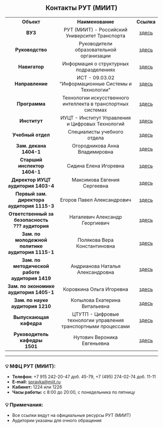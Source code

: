 <h2 align="center">Контакты РУТ (МИИТ)</h2>

<table align="center">
  <tr>
    <th align="center">Объект</th>
    <th align="center">Наименование</th>
    <th align="center">Ссылка</th>
  </tr>
  <tr>
    <td align="center"><strong>ВУЗ</strong></td>
    <td align="center">РУТ (МИИТ) - Российский Университет Транспорта</td>
    <td align="center"><a href="https://www.miit.ru">здесь</a></td>
  </tr>
  <tr>
    <td align="center"><strong>Руководство</strong></td>
    <td align="center">Руководители образовательной организации</td>
    <td align="center"><a href="https://www.miit.ru/sveden/managers">здесь</a></td>
  </tr>
  <tr>
    <td align="center"><strong>Навигатор</strong></td>
    <td align="center">Информация о структурных подразделениях</td>
    <td align="center"><a href="https://navigator-rut.ru">здесь</a></td>
  </tr>
  <tr>
    <td align="center"><strong>Направление</strong></td>
    <td align="center">ИСТ - 09.03.02 "Информационные Системы и Технологии"</td>
    <td align="center"><a href="https://rut-miit.ru/page/173407">здесь</a></td>
  </tr>
  <tr>
    <td align="center"><strong>Программа</strong></td>
    <td align="center">Технологии искусственного интеллекта в транспортных системах</td>
    <td align="center"><a href="https://imiit.ru/bachelor/ii-transport">здесь</a></td>
  </tr>
  <tr>
    <td align="center"><strong>Институт</strong></td>
    <td align="center">ИУЦТ - Институт Управления и Цифровых Технологий</td>
    <td align="center"><a href="https://imiit.ru">здесь</a></td>
  </tr>
  <tr>
    <td align="center"><strong>Учебный отдел</strong></td>
    <td align="center">Специалисты учебного отдела</td>
    <td align="center"><a href="https://www.miit.ru/depts/261/people">здесь</a></td>
  </tr>
  <tr>
    <td align="center"><strong>Зам. декана<br>1404-1</strong></td>
    <td align="center">Огородникова Анна Владимировна</td>
    <td align="center"><a href="https://rut-miit.ru/people/1196378">здесь</a></td>
  </tr>
  <tr>
    <td align="center"><strong>Старший инспектор<br>1404-1</strong></td>
    <td align="center">Сидина Елена Игоревна</td>
    <td align="center"><a href="https://www.miit.ru/people/39838">здесь</a></td>
  </tr>
  <tr>
    <td align="center"><strong>Директор ИУЦТ<br>аудитория 1403-4</strong></td>
    <td align="center">Максимова Евгения Сергеевна</td>
    <td align="center"><a href="https://rut-miit.ru/people/42575">здесь</a></td>
  </tr>
  <tr>
    <td align="center"><strong>Первый зам. директора<br>аудитория 1115-3</strong></td>
    <td align="center">Егоров Павел Александрович</td>
    <td align="center"><a href="https://www.miit.ru/people/30832">здесь</a></td>
  </tr>
  <tr>
    <td align="center"><strong>Ответственный за безопасность<br>??? аудитория</strong></td>
    <td align="center">Наталевич Александр Георгиевич</td>
    <td align="center"><a href="https://www.miit.ru/people/1591">здесь</a></td>
  </tr>
  <tr>
    <td align="center"><strong>Зам. по молодежной политике<br>аудитория 1115-1</strong></td>
    <td align="center">Полякова Вера Константиновна</td>
    <td align="center"><a href="https://www.miit.ru/people/129245">здесь</a></td>
  </tr>
  <tr>
    <td align="center"><strong>Зам. по методической работе<br>аудитория 1419</strong></td>
    <td align="center">Андрианова Наталья Александровна</td>
    <td align="center"><a href="https://www.miit.ru/people/35002">здесь</a></td>
  </tr>
  <tr>
    <td align="center"><strong>Зам. по экономике<br>аудитория 1405-1</strong></td>
    <td align="center">Коровкина Ольга Игоревна</td>
    <td align="center"><a href="https://www.miit.ru/people/36801">здесь</a></td>
  </tr>
  <tr>
    <td align="center"><strong>Зам. по науке<br>аудитория 1210</strong></td>
    <td align="center">Копылова Екатерина Витальевна</td>
    <td align="center"><a href="https://www.miit.ru/people/20622">здесь</a></td>
  </tr>
  <tr>
    <td align="center"><strong>Выпускающая кафедра</strong></td>
    <td align="center">ЦТУТП - Цифровые технологии управления транспортными процессами</td>
    <td align="center"><a href="https://imiit.ru/kafedra/ctutp">здесь</a></td>
  </tr>
  <tr>
    <td align="center"><strong>Руководитель кафедры<br>1501</strong></td>
    <td align="center">Нутович Вероника Евгеньевна</td>
    <td align="center"><a href="https://www.miit.ru/people/5665">здесь</a></td>
  </tr>
</table>

---

### 💡 МФЦ РУТ (МИИТ):
- **Телефон:** +7 915 242-20-47 доб. 45-79, +7 (495) 274-02-74 доб. 11-11  
- **E-mail:** spravka@miit.ru  
- **Кабинет:** 1224 или 1226  
- **Часы работы:** с 8:00 до 20:00, с понедельника по пятницу

### 💡 Примечания:
- Все ссылки ведут на официальные ресурсы РУТ (МИИТ)
- Аудитории указаны для очного обращения
